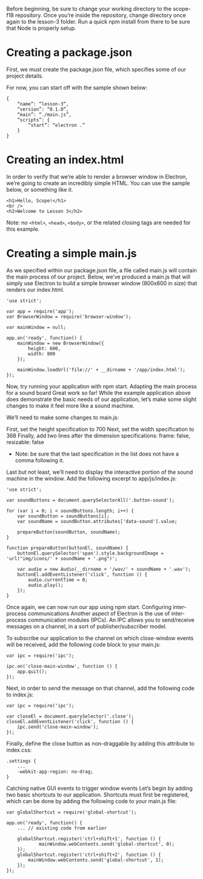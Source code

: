 Before beginning, be sure to change your working directory to the scope-f18 repository.  Once you’re inside the repository, change directory once again to the lesson-3 folder.  Run a quick npm install from there to be sure that Node is properly setup.
# Creating a package.json
First, we must create the package.json file, which specifies some of our project details.

For now, you can start off with the sample shown below:
```
{
	“name”: “lesson-3”,
	“version”: “0.1.0”,
	“main”: “./main.js”,
	“scripts”: {
		“start”: “electron .”
	}
}
```
# Creating an index.html
In order to verify that we’re able to render a browser window in Electron, we’re going to create an incredibly simple HTML.  You can use the sample below, or something like it.
```
<h1>Hello, Scope!</h1>
<br />
<h2>Welcome to Lesson 3</h2>
```
Note: no `<html>`, `<head>`, `<body>`, or the related closing tags are needed for this example.
# Creating a simple main.js
As we specified within our package.json file, a file called main.js will contain the main process of our project.  Below, we’ve produced a main.js that will simply use Electron to build a simple browser window (800x600 in size) that renders our index.html.
```
'use strict';

var app = require('app');
var BrowserWindow = require('browser-window');

var mainWindow = null;

app.on('ready', function() {
    mainWindow = new BrowserWindow({
        height: 600,
        width: 800
    });

    mainWindow.loadUrl('file://' + __dirname + '/app/index.html');
});
```
Now, try running your application with npm start.
Adapting the main process for a sound board
Great work so far!  While the example application above does demonstrate the basic needs of our application, let’s make some slight changes to make it feel more like a sound machine.

We’ll need to make some changes to main.js:

First, set the height specification to 700
Next, set the width specification to 368
Finally, add two lines after the dimension specifications: frame: false,
								       resizable: false

* Note: be sure that the last specification in the list does not have a comma following it.

Last but not least, we’ll need to display the interactive portion of the sound machine in the window.  Add the following excerpt to app/js/index.js:
```
'use strict';

var soundButtons = document.querySelectorAll('.button-sound');

for (var i = 0; i < soundButtons.length; i++) {
    var soundButton = soundButtons[i];
    var soundName = soundButton.attributes['data-sound'].value;

    prepareButton(soundButton, soundName);
}

function prepareButton(buttonEl, soundName) {
    buttonEl.querySelector('span').style.backgroundImage = 'url("img/icons/' + soundName + '.png")';

    var audio = new Audio(__dirname + '/wav/' + soundName + '.wav');
    buttonEl.addEventListener('click', function () {
        audio.currentTime = 0;
        audio.play();
    });
}
```
Once again, we can now run our app using npm start.
Configuring inter-process communications
Another aspect of Electron is the use of inter-process communication modules (IPCs).  An IPC allows you to send/receive messages on a channel, in a sort of publisher/subscriber model.

To subscribe our application to the channel on which close-window events will be received, add the following code block to your main.js:
```
var ipc = require('ipc');

ipc.on('close-main-window', function () {
    app.quit();
});
```
Next, in order to send the message on that channel, add the following code to index.js:
```
var ipc = require('ipc');

var closeEl = document.querySelector('.close');
closeEl.addEventListener('click', function () {
    ipc.send('close-main-window');
});
```
Finally, define the close button as non-draggable by adding this attribute to index.css:
```
.settings {
    ...
    -webkit-app-region: no-drag;
}
```
Catching native GUI events to trigger window events
Let’s begin by adding two basic shortcuts to our application.  Shortcuts must first be registered, which can be done by adding the following code to your main.js file:

```
var globalShortcut = require('global-shortcut');

app.on('ready', function() {
    ... // existing code from earlier

    globalShortcut.register('ctrl+shift+1', function () {
            mainWindow.webContents.send('global-shortcut', 0);
    });
    globalShortcut.register('ctrl+shift+2', function () {
        mainWindow.webContents.send('global-shortcut', 1);
    });
});
```
